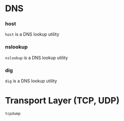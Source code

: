 # DNS
### host
`host` is a DNS lookup utility
### nslookup
`nslookup` is a DNS lookup utility
### dig
`dig` is a DNS lookup utility

# Transport Layer (TCP, UDP)
`tcpdump` 

